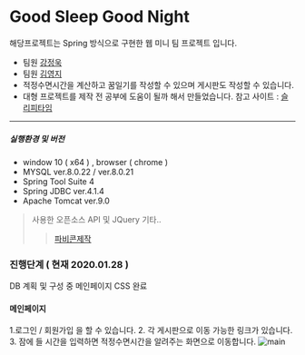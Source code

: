 # Good Sleep Good Night
해당프로젝트는 Spring 방식으로 구현한 웹 미니 팀 프로젝트 입니다.
  - 팀원 [강정욱](https://github.com/JD-jeongwook)
  - 팀원 [김영지](https://github.com/DEV-yeongji)
  - 적정수면시간을 계산하고 꿈일기를 작성할 수 있으며 게시판도 작성할 수 있습니다.
  - 대형 프로젝트를 제작 전 공부에 도움이 될까 해서 만들었습니다. 참고 사이트 : [슬리피타임](https://sleepyti.me/)
---------------------------------------------------
##### 실행환경 및 버전 
  - window 10 ( x64 ) , browser ( chrome )
  - MYSQL ver.8.0.22 / ver.8.0.21  
  - Spring Tool Suite 4 
  - Spring JDBC ver.4.1.4
  - Apache Tomcat ver.9.0   
 > 사용한 오픈소스 API 및 JQuery 기타..  
 >> [파비콘제작](https://www.favicon.cc/)

### 진행단계 ( 현재 2020.01.28 )
DB 계획 및 구성 중
메인페이지 CSS 완료     

#### 메인페이지
1.로그인 / 회원가입 을 할 수 있습니다.
2. 각 게시판으로 이동 가능한 링크가 있습니다.
3. 잠에 들 시간을 입력하면 적정수면시간을 알려주는 화면으로 이동합니다.
![main](https://user-images.githubusercontent.com/76148671/106131218-c060ce80-61a5-11eb-938f-886b853fd6b6.PNG)
